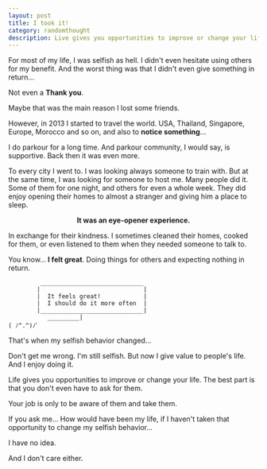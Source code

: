```yaml
---
layout: post
title: I took it! 
category: randomthought
description: Live gives you opportunities to improve or change your life. The best part is that you don't even have to ask for them. 
---
```


For most of my life, I was selfish as hell. 
I didn't even hesitate using others for my benefit.
And the worst thing was that I didn't even give something in return...

Not even a **Thank you**.

Maybe that was the main reason I lost some friends.

However, in 2013 I started to travel the world. USA, Thailand, Singapore, Europe, Morocco and so on, and  also to **notice something**...

I do parkour for a long time. And  parkour community, I would say, is supportive. Back then  it was even more.

To every city I went to. I was looking always someone to train with. But at the same time, I was looking for someone to host me.
Many people did it.
 Some of them for one night, and others for even a whole week.
They did enjoy opening their homes to almost a stranger and giving him a place to sleep. 

**<center> It was an  eye-opener experience.</center>**


In exchange for their kindness. I sometimes cleaned their homes, cooked for them, or even listened to them when they needed someone to talk to.

You know... **I felt great**. Doing things for others and expecting nothing in return. 

```
         _____________________________
        |                             |
        |  It feels great!            |
        |  I should do it more often  |
        |_____________________________|
           _________|
( ﾉ^.^)ﾉﾟ
```



That's when my selfish behavior changed... 

Don't get me wrong. I'm still selfish. But now I give value to people's life. And I enjoy doing it. 

Life gives you opportunities to improve or change your life. The best part is that you don't even have to ask for them. 

Your job is only to be aware of them and take them. 

If you ask me... How would have been my life, if I haven't taken that opportunity to change my selfish behavior...

I have no idea.

And I don't care either. 


